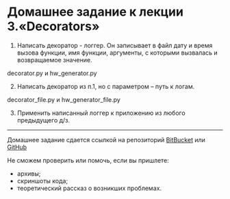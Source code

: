# Домашнее задание к лекции 3.«Decorators»

1. Написать декоратор - логгер. Он записывает в файл дату и время вызова функции, имя функции, аргументы, с которыми вызвалась и возвращаемое значение.

decorator.py и hw_generator.py

2. Написать декоратор из п.1, но с параметром – путь к логам.

decorator_file.py и hw_generator_file.py

3. Применить написанный логгер к приложению из любого предыдущего д/з.

---
Домашнее задание сдается ссылкой на репозиторий [BitBucket](https://bitbucket.org/) или [GitHub](https://github.com/)

Не сможем проверить или помочь, если вы пришлете:
* архивы;
* скриншоты кода;
* теоретический рассказ о возникших проблемах.    